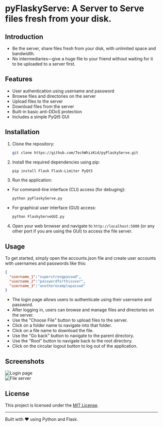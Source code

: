 # pyFlaskyServe: A Server to Serve files fresh from your disk.

## Introduction

- Be the server, share files fresh from your disk, with unlimited space and bandwidth.
- No intermediaries—give a huge file to your friend without waiting for it to be uploaded to a server first.

## Features

- User authentication using username and password
- Browse files and directories on the server
- Upload files to the server
- Download files from the server
- Built-in basic anti-DDoS protection
- Includes a simple PyQt5 GUI

## Installation

1. Clone the repository:

   ```bash
   git clone https://github.com/TechWhizKid/pyFlaskyServe.git
   ```

2. Install the required dependencies using pip:

   ```bash
   pip install Flask Flask-Limiter PyQt5
   ```

3. Run the application:

- For command-line interface (CLI) access (for debuging):

  ```bash
  python pyFlaskyServe.py
  ```

- For graphical user interface (GUI) access:

  ```bash
  python FlaskyServeGUI.py
  ```

4. Open your web browser and navigate to `http://localhost:5000` (or any other port if you are using the GUI) to access the file server.

## Usage

To get started, simply open the accounts.json file and create user accounts with usernames and passwords like this:

```json
{
  "username_1":"superstrongpasswd",
  "username_2":"passwordforthisuser",
  "username_3":"anotherexamplepasswd"
}
```

- The login page allows users to authenticate using their username and password.
- After logging in, users can browse and manage files and directories on the server.
- Use the "Choose File" button to upload files to the server.
- Click on a folder name to navigate into that folder.
- Click on a file name to download the file.
- Use the "Go back" button to navigate to the parent directory.
- Use the "Root" button to navigate back to the root directory.
- Click on the circular logout button to log out of the application.

## Screenshots

<img src="https://github.com/TechWhizKid/pyFlaskyServe/blob/main/Preview/login_page.png?raw=true" alt="Login page"><br>
<img src="https://github.com/TechWhizKid/pyFlaskyServe/blob/main/Preview/file_server.png?raw=true" alt="File server">

## License

This project is licensed under the [MIT License](https://github.com/TechWhizKid/pyFlaskyServe/blob/main/LICENSE).

---

Built with ❤️ using Python and Flask.
